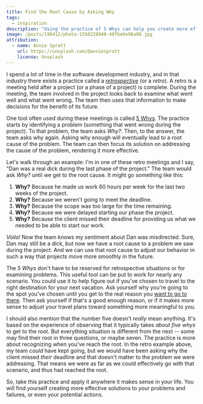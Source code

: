 ```yaml
---
title: Find the Root Cause by Asking Why
tags:
  - inspiration
description: "Using the practice of 5 Whys can help you create more effective solutions to problems, including where you should go on your next vacation."
image: /posts/190412/photo-1550228948-40fbe6e98a08.jpg
attribution:
  - name: Annie Spratt
    url: https://unsplash.com/@anniespratt
    license: Unsplash
---
```


I spend a lot of time in the software development industry, and in that industry there exists a practice called a [_retrospective_](https://en.wikipedia.org/wiki/Retrospective) (or a _retro_). A retro is a meeting held after a project (or a phase of a project) is complete. During the meeting, the team involved in the project looks back to examine what went well and what went wrong. The team then uses that information to make decisions for the benefit of its future.

One tool often used during these meetings is called [5 Whys](https://en.wikipedia.org/wiki/5_Whys). The practice starts by identifying a problem (something that went wrong during the project). To that problem, the team asks _Why?_. Then, to the answer, the team asks why again. Asking why enough will eventually lead to a root cause of the problem. The team can then focus its solution on addressing the cause of the problem, rendering it more effective.

Let's walk through an example: I'm in one of these retro meetings and I say, "Dan was a real dick during the last phase of the project." The team would ask _Why?_ until we get to the root cause. It might go something like this:

1. **Why?** Because he made us work 60 hours per week for the last two weeks of the project.
2. **Why?** Because we weren't going to meet the deadline.
3. **Why?** Because the scope was too large for the time remaining.
4. **Why?** Because we were delayed starting our phase the project.
5. **Why?** Because the client missed their deadline for providing us what we needed to be able to start our work.

_Voila!_ Now the team knows my sentiment about Dan was misdirected. Sure, Dan may still be a dick, but now we have a root cause to a problem we saw during the project. And we can use that root cause to adjust our behavior in such a way that projects move more smoothly in the future.

The _5 Whys_ don't have to be reserved for retrospective situations or for examining problems. This useful tool can be put to work for nearly any scenario. You could use it to help figure out if you've chosen to travel to the right destination for your next vacation. Ask yourself why you're going to the spot you've chosen until you get to the real reason you [want to go to there](https://youtu.be/CWVZfqgPg-4). Then ask yourself if that's a good enough reason, or if it makes more sense to adjust your travel plans toward something more meaningful to you.

I should also mention that the number five doesn't _really_ mean anything. It's based on the experience of observing that it typically takes _about five whys_ to get to the root. But everything situation is different from the next -- some may find their root in three questions, or maybe seven. The practice is more about recognizing when you've reach the root. In the retro example above, my team _could_ have kept going, but we would have been asking why the client missed _their_ deadline and that doesn't matter to the problem we were addressing. That means we were as far as we could effectively go with that scenario, and thus had reached the root.

So, take this practice and apply it anywhere it makes sense in your life. You will find yourself creating more effective solutions to your problems and failures, or even your potential actions.
